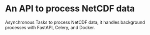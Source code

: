 # An API to process NetCDF data

Asynchronous Tasks to process NetCDF data, it handles background processes with FastAPI, Celery, and Docker.


